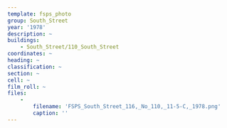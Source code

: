 ```yaml
---
template: fsps_photo
group: South_Street
year: '1978'
description: ~
buildings:
    - South_Street/110_South_Street
coordinates: ~
heading: ~
classification: ~
section: ~
cell: ~
film_roll: ~
files:
    -
        filename: 'FSPS_South_Street_116,_No_110,_11-5-C,_1978.png'
        caption: ''
---
```

